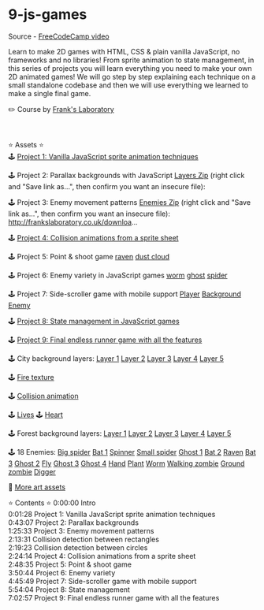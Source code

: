 # 9-js-games

Source - [FreeCodeCamp video](https://www.youtube.com/watch?v=GFO_txvwK_c&ab_channel=freeCodeCamp.org)


Learn to make 2D games with HTML, CSS & plain vanilla JavaScript, no frameworks and no libraries! From sprite animation to state management, in this series of projects you will learn everything you need to make your own 2D animated games! We will go step by step explaining each technique on a small standalone codebase and then we will use everything we learned to make a single final game.

✏️ Course by [Frank's Laboratory](https://www.youtube.com/c/Frankslaboratory)

<br><br>
⭐️ Assets ⭐️
<br>
🕹 [Project 1: Vanilla JavaScript sprite animation techniques](https://www.frankslaboratory.co.uk/downloads/shadow_dog.png)

🕹 Project 2: Parallax backgrounds with JavaScript
[Layers Zip](https://www.youtube.com/redirect?event=video_description&redir_token=QUFFLUhqbFhHeTlFZjNRTkVQSW1qNi1oSUN1cXRUemNTUXxBQ3Jtc0tsRUFLUW1GTnZ6R2tQLUp0THI1dlp1RWdxX3lpWHRjQTJtcFZ2d2hiVTdDNzJnOGN3OXpYXzJfbXRMRk1TcUVpSWdtUW9LYlhiZkN6bEpKbzAzaWZjU2JraE1uTG83ZUpDR3ZaY29UdmNPOUFQOEM5aw&q=http%3A%2F%2Ffrankslaboratory.co.uk%2Fdownloads%2FbackgroundLayers.zip&v=GFO_txvwK_c) (right click and "Save link as...", then confirm you want an insecure file):

🕹 Project 3: Enemy movement patterns
[Enemies Zip](https://www.youtube.com/redirect?event=video_description&redir_token=QUFFLUhqa1NmTlBVM19ITmxSVkp1bElsTU5icWRXVWcxQXxBQ3Jtc0trYjdFbXkxNTNDSW9lblVpSjhQU1FYY0tlV1lXYWQ2ZXl5dUIwcE5nLS1tYTltMkY5Y0pGc1lITDV0bmlkNmtrYUh4UnY2UFcwZmYxWFp5dHJEdzQ0UDJybkN2WFlBa3k2MmV1TFo2cndfNTk1bzZIQQ&q=http%3A%2F%2Ffrankslaboratory.co.uk%2Fdownloads%2Fenemies.zip&v=GFO_txvwK_c) (right click and "Save link as...", then confirm you want an insecure file): http://frankslaboratory.co.uk/downloa...

🕹 [Project 4: Collision animations from a sprite sheet](https://www.frankslaboratory.co.uk/downloads/boom.png)

🕹 Project 5: Point & shoot game
[raven](https://www.frankslaboratory.co.uk/downloads/raven.png)
[dust cloud](https://www.frankslaboratory.co.uk/downloads/boom.png)

🕹 Project 6: Enemy variety in JavaScript games
[worm](https://www.frankslaboratory.co.uk/downloads/enemy_worm.png)
[ghost](https://www.frankslaboratory.co.uk/downloads/enemy_ghost.png)
[spider](https://www.frankslaboratory.co.uk/downloads/enemy_spider.png)

🕹 Project 7: Side-scroller game with mobile support
[Player](https://www.frankslaboratory.co.uk/downloads/93/player.png)
[Background](https://www.frankslaboratory.co.uk/downloads/93/background_single.png)
[Enemy](https://www.frankslaboratory.co.uk/downloads/93/enemy_1.png)

🕹 [Project 8: State management in JavaScript games](https://www.frankslaboratory.co.uk/downloads/dog_left_right_white.png)

🕹 [Project 9: Final endless runner game with all the features](https://www.frankslaboratory.co.uk/downloads/dog_left_right_white.png)

🕹 City background layers:
[Layer 1](https://www.frankslaboratory.co.uk/downloads/97/layer-1.png)
[Layer 2](https://www.frankslaboratory.co.uk/downloads/97/layer-2.png)
[Layer 3](https://www.frankslaboratory.co.uk/downloads/97/layer-3.png)
[Layer 4](https://www.frankslaboratory.co.uk/downloads/97/layer-4.png)
[Layer 5](https://www.frankslaboratory.co.uk/downloads/97/layer-5.png)

🕹 [Fire texture](https://www.frankslaboratory.co.uk/downloads/97/fire.png)

🕹 [Collision animation](https://www.frankslaboratory.co.uk/downloads/97/boom.png)

🕹 [Lives](https://www.frankslaboratory.co.uk/downloads/97/lives.png)
🕹 [Heart](https://www.frankslaboratory.co.uk/downloads/97/heart.png)

🕹 Forest background layers:
[Layer 1](https://www.frankslaboratory.co.uk/downloads/97/forest/layer-1.png)
[Layer 2](https://www.frankslaboratory.co.uk/downloads/97/forest/layer-2.png)
[Layer 3](https://www.frankslaboratory.co.uk/downloads/97/forest/layer-3.png)
[Layer 4](https://www.frankslaboratory.co.uk/downloads/97/forest/layer-4.png)
[Layer 5](https://www.frankslaboratory.co.uk/downloads/97/forest/layer-5.png)

🕹 18 Enemies:
[Big spider](https://www.frankslaboratory.co.uk/downloads/97/enemy_spider_big.png)
[Bat 1](https://www.frankslaboratory.co.uk/downloads/97/enemy_bat_1.png)
[Spinner](https://www.frankslaboratory.co.uk/downloads/97/enemy_spinner.png)
[Small spider](https://www.frankslaboratory.co.uk/downloads/97/enemy_spider.png)
[Ghost 1](https://www.frankslaboratory.co.uk/downloads/97/enemy_ghost_1.png)
[Bat 2](https://www.frankslaboratory.co.uk/downloads/97/enemy_bat_2.png)
[Raven](https://www.frankslaboratory.co.uk/downloads/97/enemy_raven.png)
[Bat 3](https://www.frankslaboratory.co.uk/downloads/97/enemy_bat_3.png)
[Ghost 2](https://www.frankslaboratory.co.uk/downloads/97/enemy_ghost_2.png)
[Fly](https://www.frankslaboratory.co.uk/downloads/97/enemy_fly.png)
[Ghost 3](https://www.frankslaboratory.co.uk/downloads/97/enemy_ghost_3.png)
[Ghost 4](https://www.frankslaboratory.co.uk/downloads/97/enemy_ghost_4.png)
[Hand](https://www.frankslaboratory.co.uk/downloads/97/enemy_hand.png)
[Plant](https://www.frankslaboratory.co.uk/downloads/97/enemy_plant.png)
[Worm](https://www.frankslaboratory.co.uk/downloads/97/enemy_worm.png)
[Walking zombie](https://www.frankslaboratory.co.uk/downloads/97/enemy_zombie.png)
[Ground zombie](https://www.frankslaboratory.co.uk/downloads/97/enemy_ground_zombie.png)
[Digger](https://www.frankslaboratory.co.uk/downloads/97/enemy_digger.png)

🔗 [More art assets](https://bevouliin.com/)


⭐️ Contents ⭐️
0:00:00 Intro
<br>
0:01:28 Project 1: Vanilla JavaScript sprite animation techniques
<br>
0:43:07 Project 2: Parallax backgrounds
<br>
1:25:33 Project 3: Enemy movement patterns
<br>
2:13:31 Collision detection between rectangles
<br>
2:19:23 Collision detection between circles
<br>
2:24:14 Project 4: Collision animations from a sprite sheet
<br>
2:48:35 Project 5: Point & shoot game
<br>
3:50:44 Project 6: Enemy variety
<br>
4:45:49 Project 7: Side-scroller game with mobile support
<br>
5:54:04 Project 8: State management
<br>
7:02:57 Project 9: Final endless runner game with all the features
